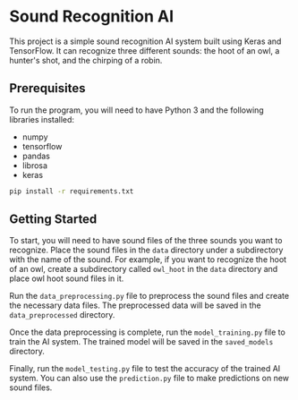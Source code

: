 # Sound Recognition AI
This project is a simple sound recognition AI system built using Keras and TensorFlow. It can recognize three different sounds: the hoot of an owl, a hunter's shot, and the chirping of a robin.

## Prerequisites
To run the program, you will need to have Python 3 and the following libraries installed:

- numpy
- tensorflow
- pandas
- librosa
- keras

```bash
pip install -r requirements.txt 
```
## Getting Started
To start, you will need to have sound files of the three sounds you want to recognize. Place the sound files in the `data` directory under a subdirectory with the name of the sound. For example, if you want to recognize the hoot of an owl, create a subdirectory called `owl_hoot` in the `data` directory and place owl hoot sound files in it.

Run the `data_preprocessing.py` file to preprocess the sound files and create the necessary data files. The preprocessed data will be saved in the `data_preprocessed` directory.

Once the data preprocessing is complete, run the `model_training.py` file to train the AI system. The trained model will be saved in the `saved_models` directory.

Finally, run the `model_testing.py` file to test the accuracy of the trained AI system. You can also use the `prediction.py` file to make predictions on new sound files.

